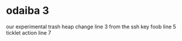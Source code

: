 # odaiba 3
our experimental trash heap
change line 3
from the ssh key
foob line 5
ticklet action
line 7
